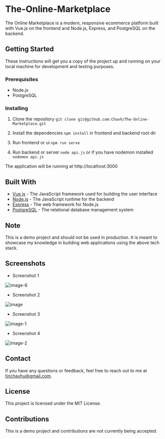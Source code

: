 # The-Online-Marketplace
The Online Marketplace is a modern, responsive ecommerce platform built with Vue.js on the frontend and Node.js, Express, and PostgreSQL on the backend.

## Getting Started

These instructions will get you a copy of the project up and running on your local machine for development and testing purposes.

### Prerequisites

- Node.js
- PostgreSQL

### Installing

1. Clone the repository
```git clone git@github.com:Chavh/The-Online-Marketplace.git```

2. Install the dependencies
 ```npm install``` in frontend and backend root dir

3. Run frontend or ui
 ```npm run serve```
 
4. Run backend or server
 ```node api.js``` 
 or if you have nodemon installed
 ```nodemon api.js```
 
 The application will be running at http://localhost:3000

## Built With

- [Vue.js](https://vuejs.org/) - The JavaScript framework used for building the user interface
- [Node.js](https://nodejs.org/) - The JavaScript runtime for the backend
- [Express](https://expressjs.com/) - The web framework for Node.js
- [PostgreSQL](https://www.postgresql.org/) - The relational database management system

## Note
This is a demo project and should not be used in production. It is meant to showcase my knowledge in building web applications using the above tech stack.

## Screenshots

- Screenshot 1
 <img src="https://i.ibb.co/XFcyys3/image-6.png" alt="image-6" border="0">

- Screenshot 2
 <img src="https://i.ibb.co/h9bRgS1/image.png" alt="image" border="0">

- Screenshot 3
 <img src="https://i.ibb.co/GJc91Np/image-1.png" alt="image-1" border="0">

- Screenshot 4
 <img src="https://i.ibb.co/122gLXp/image-2.png" alt="image-2" border="0">

## Contact
If you have any questions or feedback, feel free to reach out to me at tinchavhu@gmail.com.

## License
This project is licensed under the MIT License.

## Contributions
This is a demo project and contributions are not currently being accepted.
